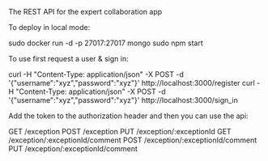 The REST API for the expert collaboration app

To deploy in local mode:

sudo docker run -d -p 27017:27017 mongo
sudo npm start

To use first request a user & sign in:

curl -H "Content-Type: application/json" -X POST -d '{"username":"xyz","password":"xyz"}' http://localhost:3000/register
curl -H "Content-Type: application/json" -X POST -d '{"username":"xyz","password":"xyz"}' http://localhost:3000/sign_in

Add the token to the authorization header and then you can use the api:

GET /exception
POST /exception
PUT /exception/:exceptionId
GET  /exception/:exceptionId/comment
POST /exception/:exceptionId/comment
PUT /exception/:exceptionId/comment


